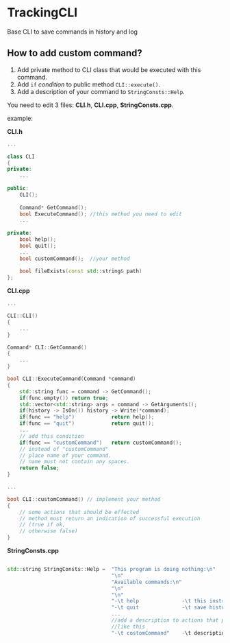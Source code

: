 # TrackingCLI
Base CLI to save commands in history and log

## How to add custom command?
1. Add private method to CLI class that would be executed with this command.
2. Add ```if``` _condition_ to public method ```CLI::execute()```.
3. Add a description of your command to ```StringConsts::Help```.

You need to edit 3 files: **CLI.h**, **CLI.cpp**, **StringConsts.cpp**.

example:

**CLI.h**
```c++  class: lineNo
...

class CLI
{
private:
    ...
    
public:
    CLI();
    
    Command* GetCommand();
    bool ExecuteCommand(); //this method you need to edit
    ...
    
private:
    bool help();
    bool quit();
    ...
    bool customCommand();  //your method
    
    bool fileExists(const std::string& path)
};
```

**CLI.cpp**
```c++
...

CLI::CLI()
{
    ...
}

Command* CLI::GetCommand()
{
    ...
}

bool CLI::ExecuteCommand(Command *command)
{
    std::string func = command -> GetCommand();
    if(func.empty()) return true; 
    std::vector<std::string> args = command -> GetArguments();
    if(history -> IsOn()) history -> Write(*command);
    if(func == "help")            return help();
    if(func == "quit")            return quit();
    ...
    // add this condition
    if(func == "customCommand")   return customCommand(); 
    // instead of "customCommand"
    // place name of your command.
    // name must not contain any spaces.
    return false;
}

...

bool CLI::customCommand() // implement your method
{
    // some actions that should be effected
    // method must return an indication of successful execution 
    // (true if ok,
    // otherwise false)
}

```

**StringConsts.cpp**
```c++

std::string StringConsts::Help =  "This program is doing nothing:\n"
                                  "\n"
                                  "Available commands:\n"
                                  "\n"
                                  "\n"
                                  "-\t help              -\t this instructions\n"
                                  "-\t quit              -\t save history to logfile and exit from program\n"
                                  ...
                                  //add a description to actions that perform your command
                                  //like this
                                  "-\t costomCommand"    -\t description\n";
                                  
```

